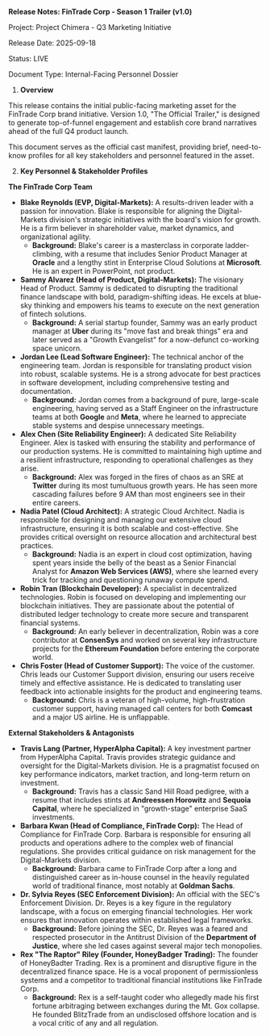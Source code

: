**Release Notes: FinTrade Corp - Season 1 Trailer (v1.0)**

Project: Project Chimera - Q3 Marketing Initiative

Release Date: 2025-09-18

Status: LIVE

Document Type: Internal-Facing Personnel Dossier

1. **Overview**

This release contains the initial public-facing marketing asset for the FinTrade Corp brand initiative. Version 1.0, "The Official Trailer," is designed to generate top-of-funnel engagement and establish core brand narratives ahead of the full Q4 product launch.

This document serves as the official cast manifest, providing brief, need-to-know profiles for all key stakeholders and personnel featured in the asset.

2. **Key Personnel & Stakeholder Profiles**

**The FinTrade Corp Team**

* **Blake Reynolds (EVP, Digital-Markets):** A results-driven leader with a passion for innovation. Blake is responsible for aligning the Digital-Markets division's strategic initiatives with the board's vision for growth. He is a firm believer in shareholder value, market dynamics, and organizational agility.
	-  **Background:** Blake's career is a masterclass in corporate ladder-climbing, with a resume that includes Senior Product Manager at **Oracle** and a lengthy stint in Enterprise Cloud Solutions at **Microsoft**. He is an expert in PowerPoint, not product.
* **Sammy Alvarez (Head of Product, Digital-Markets):** The visionary Head of Product. Sammy is dedicated to disrupting the traditional finance landscape with bold, paradigm-shifting ideas. He excels at blue-sky thinking and empowers his teams to execute on the next generation of fintech solutions.
	-  **Background:** A serial startup founder, Sammy was an early product manager at **Uber** during its "move fast and break things" era and later served as a "Growth Evangelist" for a now-defunct co-working space unicorn.
* **Jordan Lee (Lead Software Engineer):** The technical anchor of the engineering team. Jordan is responsible for translating product vision into robust, scalable systems. He is a strong advocate for best practices in software development, including comprehensive testing and documentation.
	-  **Background:** Jordan comes from a background of pure, large-scale engineering, having served as a Staff Engineer on the infrastructure teams at both **Google** and **Meta**, where he learned to appreciate stable systems and despise unnecessary meetings.
* **Alex Chen (Site Reliability Engineer):** A dedicated Site Reliability Engineer. Alex is tasked with ensuring the stability and performance of our production systems. He is committed to maintaining high uptime and a resilient infrastructure, responding to operational challenges as they arise.
	-  **Background:** Alex was forged in the fires of chaos as an SRE at **Twitter** during its most tumultuous growth years. He has seen more cascading failures before 9 AM than most engineers see in their entire careers.
* **Nadia Patel (Cloud Architect):** A strategic Cloud Architect. Nadia is responsible for designing and managing our extensive cloud infrastructure, ensuring it is both scalable and cost-effective. She provides critical oversight on resource allocation and architectural best practices.
	-  **Background:** Nadia is an expert in cloud cost optimization, having spent years inside the belly of the beast as a Senior Financial Analyst for **Amazon Web Services (AWS)**, where she learned every trick for tracking and questioning runaway compute spend.
* **Robin Tran (Blockchain Developer):** A specialist in decentralized technologies. Robin is focused on developing and implementing our blockchain initiatives. They are passionate about the potential of distributed ledger technology to create more secure and transparent financial systems.
	-  **Background:** An early believer in decentralization, Robin was a core contributor at **ConsenSys** and worked on several key infrastructure projects for the **Ethereum Foundation** before entering the corporate world.
* **Chris Foster (Head of Customer Support):** The voice of the customer. Chris leads our Customer Support division, ensuring our users receive timely and effective assistance. He is dedicated to translating user feedback into actionable insights for the product and engineering teams.
	-  **Background:** Chris is a veteran of high-volume, high-frustration customer support, having managed call centers for both **Comcast** and a major US airline. He is unflappable.

**External Stakeholders & Antagonists**

* **Travis Lang (Partner, HyperAlpha Capital):** A key investment partner from HyperAlpha Capital. Travis provides strategic guidance and oversight for the Digital-Markets division. He is a pragmatist focused on key performance indicators, market traction, and long-term return on investment.
	-  **Background:** Travis has a classic Sand Hill Road pedigree, with a resume that includes stints at **Andreessen Horowitz** and **Sequoia Capital**, where he specialized in "growth-stage" enterprise SaaS investments.
* **Barbara Kwan (Head of Compliance, FinTrade Corp):** The Head of Compliance for FinTrade Corp. Barbara is responsible for ensuring all products and operations adhere to the complex web of financial regulations. She provides critical guidance on risk management for the Digital-Markets division.
	-  **Background:** Barbara came to FinTrade Corp after a long and distinguished career as in-house counsel in the heavily regulated world of traditional finance, most notably at **Goldman Sachs**.
* **Dr. Sylvia Reyes (SEC Enforcement Division):** An official with the SEC's Enforcement Division. Dr. Reyes is a key figure in the regulatory landscape, with a focus on emerging financial technologies. Her work ensures that innovation operates within established legal frameworks.
	-  **Background:** Before joining the SEC, Dr. Reyes was a feared and respected prosecutor in the Antitrust Division of the **Department of Justice**, where she led cases against several major tech monopolies.
* **Rex "The Raptor" Riley (Founder, HoneyBadger Trading):** The founder of HoneyBadter Trading. Rex is a prominent and disruptive figure in the decentralized finance space. He is a vocal proponent of permissionless systems and a competitor to traditional financial institutions like FinTrade Corp.
	-  **Background:** Rex is a self-taught coder who allegedly made his first fortune arbitraging between exchanges during the Mt. Gox collapse. He founded BlitzTrade from an undisclosed offshore location and is a vocal critic of any and all regulation.
